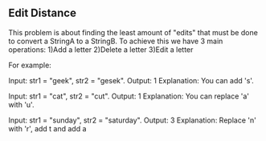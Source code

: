 ## Edit Distance

This problem is about finding the least amount of "edits" that must be done to convert a StringA to a StringB.
To achieve this we have 3 main operations:
1)Add a letter
2)Delete a letter
3)Edit a letter

For example:

Input: str1 = "geek", str2 = "gesek".
Output: 1
Explanation: You can add 's'.

Input: str1 = "cat", str2 = "cut".
Output: 1
Explanation: You can replace 'a' with 'u'.

Input: str1 = "sunday", str2 = "saturday".
Output: 3
Explanation: Replace 'n' with 'r', add t and add a